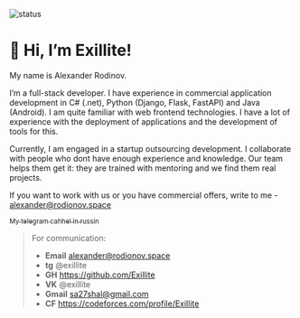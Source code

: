 ![status](https://badge.stateful.com/Exillite/dnd.svg)

# 👋 Hi, I’m Exillite!
My name is Alexander Rodinov.

I’m a full-stack developer.
I have experience in commercial application development in C# (.net), Python (Django, Flask, FastAPI) and Java (Android).
I am quite familiar with web frontend technologies.
I have a lot of experience with the deployment of applications and the development of tools for this.


Currently, I am engaged in a startup outsourcing development.
I collaborate with people who dont have enough experience and knowledge. 
Our team helps them get it: they are trained with mentoring and we find them real projects.

If you want to work with us or you have commercial offers, write to me - alexander@rodionov.space

<a href="https://t.me/greencod3"> <sub>My telegram cahhel in russin</sub> </a>

>   For communication:
> * **Email** alexander@rodionov.space
> * **tg** @exillite
> * **GH** https://github.com/Exillite
> * **VK** @exillite
> * **Gmail** sa27shal@gmail.com
> * **CF** https://codeforces.com/profile/Exillite
